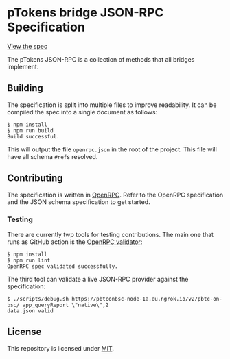 # pTokens bridge JSON-RPC Specification

[View the spec][playground]

The pTokens JSON-RPC is a collection of methods that all bridges implement.

## Building

The specification is split into multiple files to improve readability. It
can be compiled the spec into a single document as follows:

```console
$ npm install
$ npm run build
Build successful.
```

This will output the file `openrpc.json` in the root of the project. This file
will have all schema `#ref`s resolved.

## Contributing

The specification is written in [OpenRPC][openrpc]. Refer to the
OpenRPC specification and the JSON schema specification to get started.

### Testing

There are currently twp tools for testing contributions. The main one that
runs as GitHub action is the [OpenRPC validator][validator]:

```console
$ npm install
$ npm run lint
OpenRPC spec validated successfully.
```

The third tool can validate a live JSON-RPC provider against the specification:

```console
$ ./scripts/debug.sh https://pbtconbsc-node-1a.eu.ngrok.io/v2/pbtc-on-bsc/ app_queryReport \"native\",2
data.json valid
```

## License

This repository is licensed under [MIT](LICENSE).


[playground]: https://playground.open-rpc.org/?schemaUrl=https://raw.githubusercontent.com/pnetwork-association/ptokens-jsonrpc-spec/assembled-spec/openrpc.json&uiSchema[appBar][ui:splitView]=false&uiSchema[appBar][ui:input]=false&uiSchema[appBar][ui:examplesDropdown]=false&uiSchema[appBar][ui:title]=pTokens&uiSchema[appBar][ui:logoUrl]=https://avatars.githubusercontent.com/u/120671018?s=200&v=4
[openrpc]: https://open-rpc.org
[validator]: https://open-rpc.github.io/schema-utils-js/globals.html#validateopenrpcdocument
